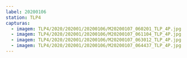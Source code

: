 ```yaml
---
label: 20200106
station: TLP4
capturas:
  - imagem: TLP4/2020/202001/20200106/M20200107_060201_TLP_4P.jpg
  - imagem: TLP4/2020/202001/20200106/M20200107_061104_TLP_4P.jpg
  - imagem: TLP4/2020/202001/20200106/M20200107_063012_TLP_4P.jpg
  - imagem: TLP4/2020/202001/20200106/M20200107_064437_TLP_4P.jpg
---
```

